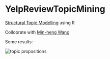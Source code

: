 # YelpReviewTopicMining

[Structural Topic Modelling](https://www.structuraltopicmodel.com/) using R

Collobrate with [Min-heng Wang](https://www.linkedin.com/in/david-wang-2672ba56/)

Some results:

![topic propositions](https://github.com/xinkaichen97/YelpReviewTopicMining/blob/main/top%20topics%202.PNG, "Topic Propositions")
